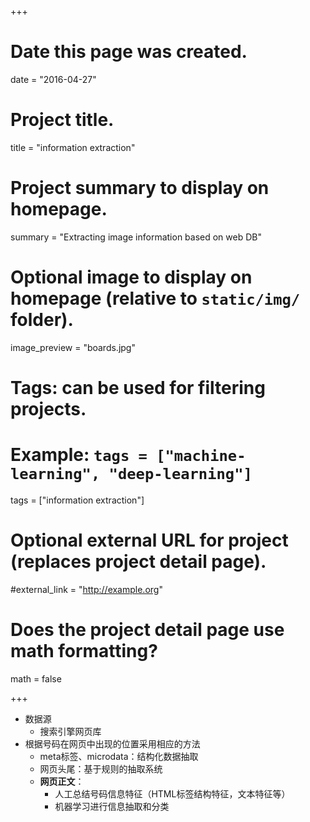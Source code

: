 +++
# Date this page was created.
date = "2016-04-27"

# Project title.
title = "information extraction"

# Project summary to display on homepage.
summary = "Extracting image information based on web DB"

# Optional image to display on homepage (relative to `static/img/` folder).
image_preview = "boards.jpg"

# Tags: can be used for filtering projects.
# Example: `tags = ["machine-learning", "deep-learning"]`
tags = ["information extraction"]

# Optional external URL for project (replaces project detail page).
#external_link = "http://example.org"

# Does the project detail page use math formatting?
math = false

+++

* 数据源
  * 搜索引擎网页库
* 根据号码在网页中出现的位置采用相应的方法
  * meta标签、microdata：结构化数据抽取
  * 网页头尾：基于规则的抽取系统
  * **网页正文**：
      - 人工总结号码信息特征（HTML标签结构特征，文本特征等）
      - 机器学习进行信息抽取和分类
